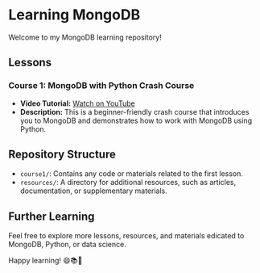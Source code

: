 # Learning MongoDB

Welcome to my MongoDB learning repository!

## Lessons

### Course 1: MongoDB with Python Crash Course
- **Video Tutorial:** [Watch on YouTube](https://www.youtube.com/watch?v=E-1xI85Zog8)
- **Description:** This is a beginner-friendly crash course that introduces you to MongoDB and demonstrates how to work with MongoDB using Python.

## Repository Structure

- `course1/`: Contains any code or materials related to the first lesson.
- `resources/`: A directory for additional resources, such as articles, documentation, or supplementary materials.

## Further Learning

Feel free to explore more lessons, resources, and materials edicated to MongoDB, Python, or data science.

Happy learning! 😄📚🐍